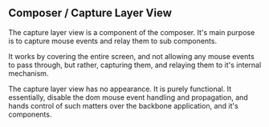 ## Composer / Capture Layer View

The capture layer view is a component of the composer. It's main purpose is to
capture mouse events and relay them to sub components.

It works by covering the entire screen, and not allowing any mouse events to
pass through, but rather, capturing them, and relaying them to it's internal
mechanism.

The capture layer view has no appearance. It is purely functional. It
essentially, disable the dom mouse event handling and propagation, and hands
control of such matters over the backbone application, and it's components.

